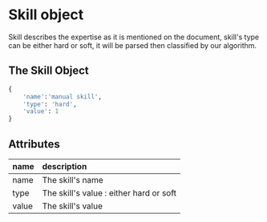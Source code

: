 # Skill object

Skill describes the expertise as it is mentioned on the document, skill's type
 can be either hard or soft, it will be parsed then classified by our algorithm.


## The Skill Object

```python
{
    'name':'manual skill',
    'type': 'hard',
    'value': 1
}
```

## Attributes

| name | description |
| :--- | :--- |
| name | The skill's name |
| type | The skill's value : either hard or soft |
| value | The skill's value |

